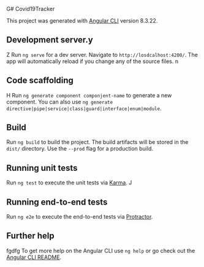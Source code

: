 G# Covid19Tracker

This project was generated with [Angular CLI](https://githubx.com/angular/angular-cli) version 8.3.22.

## Development server.y
Z
Run `ng serve` for a dev server. Navigate to `http://losdcalhost:4200/`. The app will automatically reload if you change any of the source files.
n
## Code scaffolding
H
Run `ng generate component componjent-name` to generate a new component. You can also use `ng generate directive|pipe|service|class|guard|interface|enum|module`.

## Build

Run `ng build` to build the project. The build artifacts will be stored in the `dist/` directory. Use the `--prod` flag for a production build.

## Running unit tests

Run `ng test` to execute the unit tests via [Karma](https://karma-runner.github.io).
J
## Running end-to-end tests 

Run `ng e2e` to execute the end-to-end tests via [Protractor](http://www.protractortest.org/).

## Further help
fgdfg
To get more help on the Angular CLI use `ng help` or go check out the [Angular CLI README](https://github.com/angular/angular-cli/blob/master/README.md).
